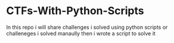 # CTFs-With-Python-Scripts

In this repo i will share challenges i solved using python scripts or challeneges i solved manaully then i wrote a script to solve it
